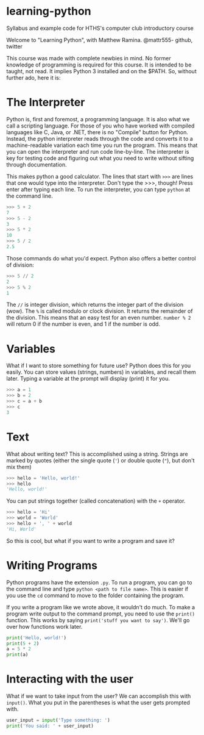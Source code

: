 learning-python
===============

Syllabus and example code for HTHS's computer club introductory course


Welcome to "Learning Python", with Matthew Ramina.
@mattr555- github, twitter

This course was made with complete newbies in mind. No former knowledge of programming is required for this course.
It is intended to be taught, not read.
It implies Python 3 installed and on the $PATH.
So, without further ado, here it is:

The Interpreter
===============

Python is, first and foremost, a programming language. It is also what we call a scripting language. For those of you who have worked with compiled languages like C, Java, or .NET, there is no "Compile" button for Python. Instead, the python interpreter reads through the code and converts it to a machine-readable variation each time you run the program. This means that you can open the interpreter and run code line-by-line. The interpreter is key for testing code and figuring out what you need to write without sifting through documentation.

This makes python a good calculator. The lines that start with `>>>` are lines that one would type into the interpreter. Don't type the >>>, though! Press enter after typing each line. To run the interpreter, you can type `python` at the command line.

```python
>>> 5 + 2
7
>>> 5 - 2
3
>>> 5 * 2
10
>>> 5 / 2
2.5
```

Those commands do what you'd expect. Python also offers a better control of division:

```python
>>> 5 // 2
2
>>> 5 % 2
1
```

The `//` is integer division, which returns the integer part of the division (wow).
The `%` is called modulo or clock division. It returns the remainder of the division. This means that an easy test for an even number. `number % 2` will return 0 if the number is even, and 1 if the number is odd.

Variables
=========

What if I want to store something for future use? Python does this for you easily. You can store values (strings, numbers) in variables, and recall them later. Typing a variable at the prompt will display (print) it for you.

```python
>>> a = 1
>>> b = 2
>>> c = a + b
>>> c
3
```

Text
====

What about writing text? This is accomplished using a string. Strings are marked by quotes (either the single quote (`'`) or double quote (`"`), but don't mix them)

```python
>>> hello = 'Hello, world!'
>>> hello
'Hello, world!'
```

You can put strings together (called concatenation) with the `+` operator.

```python
>>> hello = 'Hi'
>>> world = 'World'
>>> hello + ', ' + world
'Hi, World'
```

So this is cool, but what if you want to write a program and save it?

Writing Programs
================

Python programs have the extension `.py`. To run a program, you can go to the command line and type `python <path to file name>`. This is easier if you use the `cd` command to move to the folder containing the program.

If you write a program like we wrote above, it wouldn't do much. To make a program write output to the command prompt, you need to use the `print()` function. This works by saying `print('stuff you want to say')`. We'll go over how functions work later.

```python
print('Hello, world!')
print(5 + 2)
a = 5 * 2
print(a)
```

Interacting with the user
=========================

What if we want to take input from the user? We can accomplish this with `input()`. What you put in the parentheses is what the user gets prompted with.

```python
user_input = input('Type something: ')
print('You said: ' + user_input)
```
